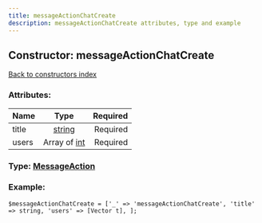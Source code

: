 ```yaml
---
title: messageActionChatCreate
description: messageActionChatCreate attributes, type and example
---
```

## Constructor: messageActionChatCreate  
[Back to constructors index](index.md)



### Attributes:

| Name     |    Type       | Required |
|----------|:-------------:|---------:|
|title|[string](../types/string.md) | Required|
|users|Array of [int](../types/int.md) | Required|



### Type: [MessageAction](../types/MessageAction.md)


### Example:

```
$messageActionChatCreate = ['_' => 'messageActionChatCreate', 'title' => string, 'users' => [Vector t], ];
```  

